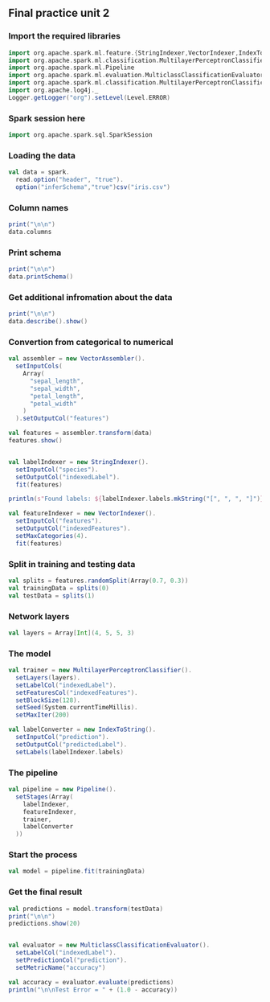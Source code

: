 ## Final practice unit 2

### Import the required libraries
```scala
import org.apache.spark.ml.feature.{StringIndexer,VectorIndexer,IndexToString,VectorAssembler}
import org.apache.spark.ml.classification.MultilayerPerceptronClassifier
import org.apache.spark.ml.Pipeline
import org.apache.spark.ml.evaluation.MulticlassClassificationEvaluator
import org.apache.spark.ml.classification.MultilayerPerceptronClassificationModel
import org.apache.log4j._
Logger.getLogger("org").setLevel(Level.ERROR)
```

### Spark session here
```scala
import org.apache.spark.sql.SparkSession
```

### Loading the data
```scala
val data = spark.
  read.option("header", "true").
  option("inferSchema","true")csv("iris.csv")
```

### Column names
```scala
print("\n\n")
data.columns
```

### Print schema
```scala
print("\n\n")
data.printSchema()
```

### Get additional infromation about the data
```scala
print("\n\n")
data.describe().show()
```

### Convertion from categorical to numerical
```scala
val assembler = new VectorAssembler().
  setInputCols(
    Array(
      "sepal_length",
      "sepal_width",
      "petal_length",
      "petal_width"
    )
  ).setOutputCol("features")

val features = assembler.transform(data)
features.show()


val labelIndexer = new StringIndexer().
  setInputCol("species").
  setOutputCol("indexedLabel").
  fit(features)

println(s"Found labels: ${labelIndexer.labels.mkString("[", ", ", "]")}")

val featureIndexer = new VectorIndexer().
  setInputCol("features").
  setOutputCol("indexedFeatures").
  setMaxCategories(4).
  fit(features)
```

### Split in training and testing data
```scala
val splits = features.randomSplit(Array(0.7, 0.3))
val trainingData = splits(0)
val testData = splits(1)
```

### Network layers
```scala
val layers = Array[Int](4, 5, 5, 3)
```

### The model
```scala
val trainer = new MultilayerPerceptronClassifier().
  setLayers(layers).
  setLabelCol("indexedLabel").
  setFeaturesCol("indexedFeatures").
  setBlockSize(128).
  setSeed(System.currentTimeMillis).
  setMaxIter(200)

val labelConverter = new IndexToString().
  setInputCol("prediction").
  setOutputCol("predictedLabel").
  setLabels(labelIndexer.labels)
```

### The pipeline
```scala
val pipeline = new Pipeline().
  setStages(Array(
    labelIndexer,
    featureIndexer,
    trainer,
    labelConverter
  ))
```

### Start the process
```scala
val model = pipeline.fit(trainingData)
```

### Get the final result
```scala
val predictions = model.transform(testData)
print("\n\n")
predictions.show(20)


val evaluator = new MulticlassClassificationEvaluator().
  setLabelCol("indexedLabel").
  setPredictionCol("prediction").
  setMetricName("accuracy")

val accuracy = evaluator.evaluate(predictions)
println("\n\nTest Error = " + (1.0 - accuracy))
```
